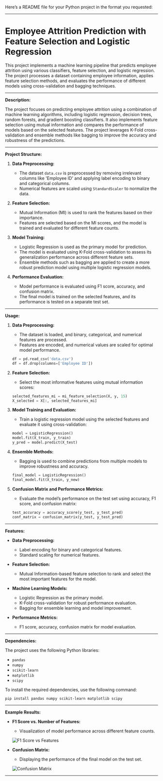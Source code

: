 Here’s a README file for your Python project in the format you requested:

---

# Employee Attrition Prediction with Feature Selection and Logistic Regression

This project implements a machine learning pipeline that predicts employee attrition using various classifiers, feature selection, and logistic regression. The project processes a dataset containing employee information, applies feature selection methods, and evaluates the performance of different models using cross-validation and bagging techniques.

---

**Description:**

The project focuses on predicting employee attrition using a combination of machine learning algorithms, including logistic regression, decision trees, random forests, and gradient boosting classifiers. It also implements feature selection using mutual information and compares the performance of models based on the selected features. The project leverages K-Fold cross-validation and ensemble methods like bagging to improve the accuracy and robustness of the predictions.

---

**Project Structure:**

1. **Data Preprocessing:**
   - The dataset `data.csv` is preprocessed by removing irrelevant columns like 'Employee ID' and applying label encoding to binary and categorical columns.
   - Numerical features are scaled using `StandardScaler` to normalize the data.

2. **Feature Selection:**
   - Mutual Information (MI) is used to rank the features based on their importance. 
   - Features are selected based on the MI scores, and the model is trained and evaluated for different feature counts.

3. **Model Training:**
   - Logistic Regression is used as the primary model for prediction.
   - The model is evaluated using K-Fold cross-validation to assess its generalization performance across different feature sets.
   - Ensemble methods such as bagging are applied to create a more robust prediction model using multiple logistic regression models.

4. **Performance Evaluation:**
   - Model performance is evaluated using F1 score, accuracy, and confusion matrix.
   - The final model is trained on the selected features, and its performance is tested on a separate test set.

---

**Usage:**

1. **Data Preprocessing:**
   - The dataset is loaded, and binary, categorical, and numerical features are processed.
   - Features are encoded, and numerical values are scaled for optimal model performance.

   ```python
   df = pd.read_csv('data.csv')
   df = df.drop(columns=['Employee ID'])
   ```

2. **Feature Selection:**
   - Select the most informative features using mutual information scores:

   ```python
   selected_features_mi = mi_feature_selection(X, y, 15)
   X_selected = X[:, selected_features_mi]
   ```

3. **Model Training and Evaluation:**
   - Train a logistic regression model using the selected features and evaluate it using cross-validation:

   ```python
   model = LogisticRegression()
   model.fit(X_train, y_train)
   y_pred = model.predict(X_test)
   ```

4. **Ensemble Methods:**
   - Bagging is used to combine predictions from multiple models to improve robustness and accuracy.

   ```python
   final_model = LogisticRegression()
   final_model.fit(X_train, y_new)
   ```

5. **Confusion Matrix and Performance Metrics:**
   - Evaluate the model’s performance on the test set using accuracy, F1 score, and confusion matrix:

   ```python
   test_accuracy = accuracy_score(y_test, y_test_pred)
   conf_matrix = confusion_matrix(y_test, y_test_pred)
   ```

---

**Features:**

- **Data Preprocessing:**
  - Label encoding for binary and categorical features.
  - Standard scaling for numerical features.
  
- **Feature Selection:**
  - Mutual Information-based feature selection to rank and select the most important features for the model.
  
- **Machine Learning Models:**
  - Logistic Regression as the primary model.
  - K-Fold cross-validation for robust performance evaluation.
  - Bagging for ensemble learning and model improvement.
  
- **Performance Metrics:**
  - F1 score, accuracy, confusion matrix for model evaluation.
  
---

**Dependencies:**

The project uses the following Python libraries:

- `pandas`
- `numpy`
- `scikit-learn`
- `matplotlib`
- `scipy`

To install the required dependencies, use the following command:

```bash
pip install pandas numpy scikit-learn matplotlib scipy
```

---

**Example Results:**

- **F1 Score vs. Number of Features:**
  - Visualization of model performance across different feature counts.

  ![F1 Score vs Features]([example_plot.png](https://github.com/Emelloul98/Employee-Attrition-Prediction/blob/main/feature%20selection.png))

- **Confusion Matrix:**
  - Displaying the performance of the final model on the test set.

  ![Confusion Matrix](confusion_matrix.png)

---
